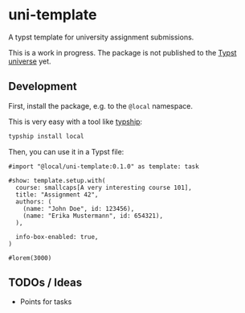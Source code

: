 # uni-template
A typst template for university assignment submissions.

This is a work in progress. The package is not published to the [Typst universe](https://typst.app/universe) yet.

## Development
First, install the package, e.g. to the `@local` namespace.

This is very easy with a tool like [typship](https://github.com/sjfhsjfh/typship):
```sh
typship install local
```

Then, you can use it in a Typst file:
```typst
#import "@local/uni-template:0.1.0" as template: task

#show: template.setup.with(
  course: smallcaps[A very interesting course 101],
  title: "Assignment 42",
  authors: (
    (name: "John Doe", id: 123456),
    (name: "Erika Mustermann", id: 654321),
  ),

  info-box-enabled: true,
)

#lorem(3000)
```

## TODOs / Ideas
- Points for tasks
